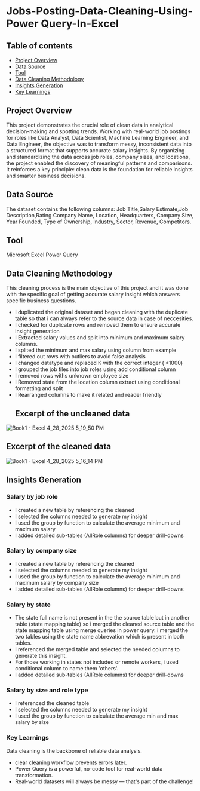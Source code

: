 # Jobs-Posting-Data-Cleaning-Using-Power Query-In-Excel
## Table of contents
- [Project Overview](project-overview)
- [Data Source](data-source)
- [Tool](tool)
- [Data Cleaning Methodology](data-cleaning-methodology)
- [Insights Generation](insights-generation)
- [Key Learnings](key-learnings)
## Project Overview
This project demonstrates the crucial role of clean data in analytical decision-making and spotting trends. Working with real-world job postings for roles like Data Analyst, Data Scientist, Machine Learning Engineer, and Data Engineer, the objective was to transform messy, inconsistent data into a structured format that supports accurate salary insights.
By organizing and standardizing the data across job roles, company sizes, and locations, the project enabled the discovery of meaningful patterns and comparisons. It reinforces a key principle: clean data is the foundation for reliable insights and smarter business decisions.
## Data Source
The dataset contains the following columns: Job Title,Salary Estimate,Job Description,Rating Company Name, Location, Headquarters, Company Size, Year Founded, Type of Ownership, Industry, Sector, Revenue, Competitors.
## Tool
Microsoft Excel Power Query
## Data Cleaning Methodology
This cleaning process is the main objective of this project and it was done with the specific goal of getting accurate salary insight which answers specific business questions.
- I duplicated the original dataset and began cleaning with the duplicate table so that i can always refer to the source data in case of neccesities.
- I checked for duplicate rows and removed them to ensure accurate insight generation
- I Extracted salary values and split into minimum and maximum salary columns.
- I splited the minimum and max salary using column from example
- I filtered out rows with outliers to avoid false analysis
- I changed datatype and replaced K with the correct integer ( *1000)
- I grouped the job tiles into job roles using add conditional column
- I removed rows withs unknown employee size
- I Removed state from the location column extract using conditional formatting and split
- I Rearranged columns to make it related and reader friendly
  ## Excerpt of the uncleaned data
![Book1 - Excel 4_28_2025 5_19_50 PM](https://github.com/user-attachments/assets/9ba97fcd-c9d7-45dd-ac03-b7b37180fcd9)
   ## Excerpt of the cleaned data
![Book1 - Excel 4_28_2025 5_16_14 PM](https://github.com/user-attachments/assets/04e7a260-ad49-476e-86e2-46203d3c2629)
  ## Insights Generation
### Salary by job role
- I created a new table by referencing the cleaned
- I selected the columns needed to generate my insight
- I used the group by function to calculate the average minimum and maximum salary
- I added detailed sub-tables (AllRole columns) for deeper drill-downs
### Salary by company size
- I created a new table by referencing the cleaned
- I selected the columns needed to generate my insight
- I used the group by function to calculate the average minimum and maximum salary by company size
-  I added detailed sub-tables (AllRole columns) for deeper drill-downs
### Salary by state
- The state full name is not present in the the source table but in another table (state mapping table) so i merged the cleaned source table and the state mapping table using merge queries in power query. i merged the two tables using the state name abbrevation which is present in both tables. 
- I referenced the merged table and selected the needed columns to generate this insight.
- For those working in states not included or remote workers, i used conditional column to name them 'others'.
- I added detailed sub-tables (AllRole columns) for deeper drill-downs
### Salary by size and role type
- I referenced the cleaned table
- I selected the columns needed to generate my insight
- I used the group by function to calculate the average min and max salary by size
### Key Learnings
Data cleaning is the backbone of reliable data analysis.
- clear cleaning workflow prevents errors later.
- Power Query is a powerful, no-code tool for real-world data transformation.
- Real-world datasets will always be messy — that's part of the challenge!




